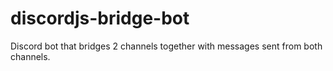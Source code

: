 # discordjs-bridge-bot
Discord bot that bridges 2 channels together with messages sent from both channels.
